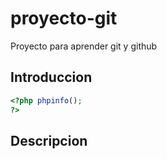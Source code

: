 # proyecto-git
Proyecto para aprender git y github

## Introduccion 

```php
<?php phpinfo(); 
?>
```

## Descripcion
